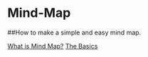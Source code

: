 # Mind-Map
##How to make a simple and easy mind map.

[What is Mind Map?](https://www.mindmaps.com/what-is-mind-mapping/)
[The Basics](https://simplemind.eu/how-to-mind-map/basics/)
